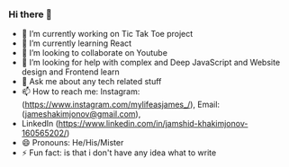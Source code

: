 ### Hi there 👋

- 🔭 I’m currently working on Tic Tak Toe project
- 🌱 I’m currently learning React
- 👯 I’m looking to collaborate on Youtube  
- 🤔 I’m looking for help with complex and Deep JavaScript and Website design and Frontend learn
- 💬 Ask me about any tech related stuff
- 📫 How to reach me: Instagram: (https://www.instagram.com/mylifeasjames_/), Email: (jameshakimjonov@gmail.com),
- LinkedIn (https://www.linkedin.com/in/jamshid-khakimjonov-160565202/)
- 😄 Pronouns: He/His/Mister
- ⚡ Fun fact: is that i don't have any idea what to write


